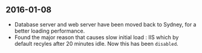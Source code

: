 2016-01-08
---
 * Database server and web server have been moved back to Sydney, for a better loading performance.
 * Found the major reason that causes slow initial load : IIS which by default recyles after 20 minutes idle. Now this has been `disabled`.
